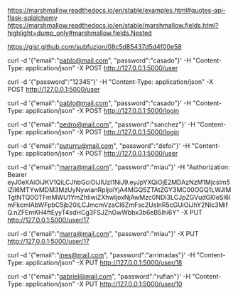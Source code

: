 https://marshmallow.readthedocs.io/en/stable/examples.html#quotes-api-flask-sqlalchemy
https://marshmallow.readthedocs.io/en/stable/marshmallow.fields.html?highlight=dump_only#marshmallow.fields.Nested

https://gist.github.com/subfuzion/08c5d85437d5d4f00e58

curl -d '{"email":"pablo@mail.com", "password":"casado"}' -H "Content-Type: application/json" -X POST http://127.0.0.1:5000/user

curl -d '{"password":"12345"}' -H "Content-Type: application/json" -X POST http://127.0.0.1:5000/user

curl -d '{"email":"pablo@mail.com", "password":"casado"}' -H "Content-Type: application/json" -X POST http://127.0.0.1:5000/login

curl -d '{"email":"pedro@mail.com", "password":"sanchez"}' -H "Content-Type: application/json" -X POST http://127.0.0.1:5000/login

curl -d '{"email":"puturru@mail.com", "password":"defoi"}' -H "Content-Type: application/json" -X POST http://127.0.0.1:5000/user

curl -d '{"email":"marra@mail.com", "password":"miau"}' -H "Authorization: Bearer eyJ0eXAiOiJKV1QiLCJhbGciOiJIUzI1NiJ9.eyJpYXQiOjE2MDAzNzM1MjcsIm5iZiI6MTYwMDM3MzUyNywianRpIjoiYjA4MGQ5ZTAtZGY3MC00OGQ1LWJlMTgtNTQ0OTFmMWU1YmZhIiwiZXhwIjoxNjAwMzc0NDI3LCJpZGVudGl0eSI6ImFkcmlAbWFpbC5jb20iLCJmcmVzaCI6ZmFsc2UsInR5cGUiOiJhY2Nlc3MifQ.nZFEmKH4ftEyyT4sdHCg3FSJZhGwWbbx3b6eB5Ihi6Y" -X PUT http://127.0.0.1:5000/user/17

curl -d '{"email":"marra@mail.com", "password":"miau"}' -X PUT http://127.0.0.1:5000/user/17

curl -d '{"email":"ines@mail.com", "password":"arrimadas"}' -H "Content-Type: application/json" -X PUT http://127.0.0.1:5000/user/18

curl -d '{"email":"gabriel@mail.com", "password":"rufian"}' -H "Content-Type: application/json" -X PUT http://127.0.0.1:5000/user/10
